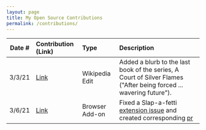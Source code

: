 ```yaml
---
layout: page
title: My Open Source Contributions
permalink: /contributions/
---
```


<!--
Type of the contribution should be "Wikipedia edit", "OpenStreet Map feature", "Documentation", "Course website", "Blog",
"Browser Add-on", etc.

The description should include a brief summary of what you did.

The link should bring us to a public page that shows your contribution.

Replace the first row with your own contribution.

-->

| Date # | Contribution (Link) | Type | Description |
| ------ | :------------------ | :--- | :---------- |
| 3/3/21 |  [Link](https://en.wikipedia.org/w/index.php?title=A_Court_of_Thorns_and_Roses&type=revision&diff=1075109244&oldid=1072152561)                    | Wikipedia Edit     | Added a blurb to the last book of the series, A Court of Silver Flames ("After being forced ... wavering future").            |
| 3/6/21       | [Link](https://github.com/ossd-sp22/slap-a-fetti/pull/6)                    | Browser Add-on     | Fixed a Slap-a-fetti [extension issue](https://github.com/ossd-sp22/slap-a-fetti/issues/4) and created corresponding [pr](https://github.com/ossd-sp22/slap-a-fetti/pull/6)  |
